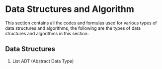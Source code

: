 # Data Structures and Algorithm
This section contains all the codes and formulas used for various types of data structures and algorithms, the following are the types of data structures and algorithms in this section: 
## Data Structures
1. List ADT (Abstract Data Type)
